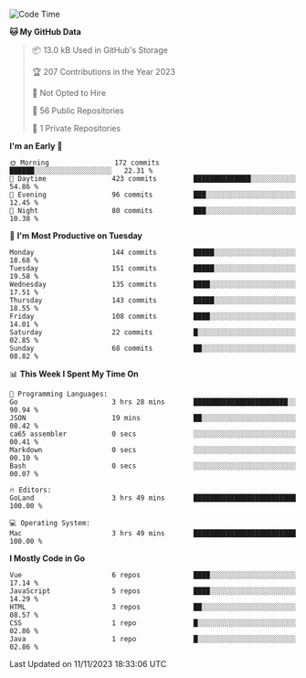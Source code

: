 <!--START_SECTION:waka-->
![Code Time](http://img.shields.io/badge/Code%20Time-917%20hrs%2044%20mins-blue)

**🐱 My GitHub Data** 

> 📦 13.0 kB Used in GitHub's Storage 
 > 
> 🏆 207 Contributions in the Year 2023
 > 
> 🚫 Not Opted to Hire
 > 
> 📜 56 Public Repositories 
 > 
> 🔑 1 Private Repositories 
 > 
**I'm an Early 🐤** 

```text
🌞 Morning                172 commits         ██████░░░░░░░░░░░░░░░░░░░   22.31 % 
🌆 Daytime                423 commits         ██████████████░░░░░░░░░░░   54.86 % 
🌃 Evening                96 commits          ███░░░░░░░░░░░░░░░░░░░░░░   12.45 % 
🌙 Night                  80 commits          ███░░░░░░░░░░░░░░░░░░░░░░   10.38 % 
```
📅 **I'm Most Productive on Tuesday** 

```text
Monday                   144 commits         █████░░░░░░░░░░░░░░░░░░░░   18.68 % 
Tuesday                  151 commits         █████░░░░░░░░░░░░░░░░░░░░   19.58 % 
Wednesday                135 commits         ████░░░░░░░░░░░░░░░░░░░░░   17.51 % 
Thursday                 143 commits         █████░░░░░░░░░░░░░░░░░░░░   18.55 % 
Friday                   108 commits         ████░░░░░░░░░░░░░░░░░░░░░   14.01 % 
Saturday                 22 commits          █░░░░░░░░░░░░░░░░░░░░░░░░   02.85 % 
Sunday                   68 commits          ██░░░░░░░░░░░░░░░░░░░░░░░   08.82 % 
```


📊 **This Week I Spent My Time On** 

```text
💬 Programming Languages: 
Go                       3 hrs 28 mins       ███████████████████████░░   90.94 % 
JSON                     19 mins             ██░░░░░░░░░░░░░░░░░░░░░░░   08.42 % 
ca65 assembler           0 secs              ░░░░░░░░░░░░░░░░░░░░░░░░░   00.41 % 
Markdown                 0 secs              ░░░░░░░░░░░░░░░░░░░░░░░░░   00.10 % 
Bash                     0 secs              ░░░░░░░░░░░░░░░░░░░░░░░░░   00.07 % 

🔥 Editors: 
GoLand                   3 hrs 49 mins       █████████████████████████   100.00 % 

💻 Operating System: 
Mac                      3 hrs 49 mins       █████████████████████████   100.00 % 
```

**I Mostly Code in Go** 

```text
Vue                      6 repos             ████░░░░░░░░░░░░░░░░░░░░░   17.14 % 
JavaScript               5 repos             ████░░░░░░░░░░░░░░░░░░░░░   14.29 % 
HTML                     3 repos             ██░░░░░░░░░░░░░░░░░░░░░░░   08.57 % 
CSS                      1 repo              █░░░░░░░░░░░░░░░░░░░░░░░░   02.86 % 
Java                     1 repo              █░░░░░░░░░░░░░░░░░░░░░░░░   02.86 % 
```




 Last Updated on 11/11/2023 18:33:06 UTC
<!--END_SECTION:waka-->
